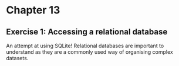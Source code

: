 # Chapter 13
## Exercise 1: Accessing a relational database
An attempt at using SQLite! Relational databases are important to understand as they are a commonly used way of organising complex datasets.